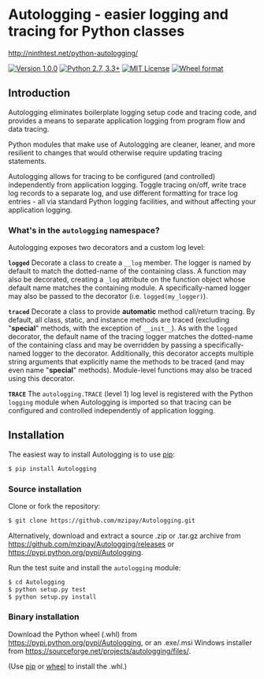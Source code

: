 # Autologging - easier logging and tracing for Python classes

http://ninthtest.net/python-autologging/

[![Version 1.0.0](https://img.shields.io/badge/pypi-v1.0.0-orange.svg)](https://pypi.python.org/pypi/Autologging/)
[![Python 2.7, 3.3+](https://img.shields.io/badge/python-2.7,_3.3,_3.4,_3.5-blue.svg)](https://www.python.org/)
[![MIT License](https://img.shields.io/badge/license-MIT-blue.svg)](https://github.com/mzipay/Autologging/blob/master/LICENSE.txt)
[![Wheel format](https://img.shields.io/badge/wheel-yes-brightgreen.svg)](https://pypi.python.org/pypi/Autologging/#downloads)

## Introduction

Autologging eliminates boilerplate logging setup code and tracing code,
and provides a means to separate application logging from program flow
and data tracing.

Python modules that make use of Autologging are cleaner, leaner, and
more resilient to changes that would otherwise require updating tracing
statements.

Autologging allows for tracing to be configured (and controlled)
independently from application logging. Toggle tracing on/off, write
trace log records to a separate log, and use different formatting for
trace log entries - all via standard Python logging facilities, and
without affecting your application logging.

### What's in the `autologging` namespace?

Autologging exposes two decorators and a custom log level:

**`logged`**
Decorate a class to create a `__log` member. The logger is named by
default to match the dotted-name of the containing class. A function
may also be decorated, creating a `_log` attribute on the function
object whose default name matches the containing module.
A specifically-named logger may also be passed to the decorator (i.e.
`logged(my_logger)`).

**`traced`**
Decorate a class to provide **automatic** method call/return tracing. By
default, all class, static, and instance methods are traced (excluding
"__special__" methods, with the exception of `__init__`).
As with the `logged` decorator, the default name of the tracing logger
matches the dotted-name of the containing class and may be overridden by
passing a specifically-named logger to the decorator.
Additionally, this decorator accepts multiple string arguments that
explicitly name the methods to be traced (and may even name
"__special__" methods).
Module-level functions may also be traced using this decorator.

**`TRACE`**
The `autologging.TRACE` (level 1) log level is registered with the
Python `logging` module when Autologging is imported so that tracing
can be configured and controlled independently of application logging.

## Installation

The easiest way to install Autologging is to use
[pip](https://pip.pypa.io/):

```bash
$ pip install Autologging
```

### Source installation

Clone or fork the repository:

```bash
$ git clone https://github.com/mzipay/Autologging.git
```

Alternatively, download and extract a source .zip or .tar.gz archive
from https://github.com/mzipay/Autologging/releases or
https://pypi.python.org/pypi/Autologging.

Run the test suite and install the `autologging` module:

```bash
$ cd Autologging
$ python setup.py test
$ python setup.py install
```

### Binary installation

Download the Python wheel (.whl) from
https://pypi.python.org/pypi/Autologging, or an .exe/.msi Windows
installer from https://sourceforge.net/projects/autologging/files/.

(Use [pip](https://pip.pypa.io/) or
[wheel](https://pypi.python.org/pypi/wheel) to install the .whl.)

